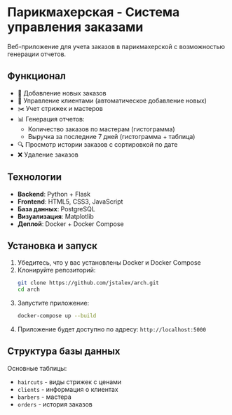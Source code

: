 # Парикмахерская - Система управления заказами

Веб-приложение для учета заказов в парикмахерской с возможностью генерации отчетов.

## Функционал

- 📝 Добавление новых заказов
- 👥 Управление клиентами (автоматическое добавление новых)
- ✂️ Учет стрижек и мастеров
- 📊 Генерация отчетов:
  - Количество заказов по мастерам (гистограмма)
  - Выручка за последние 7 дней (гистограмма + таблица)
- 🔍 Просмотр истории заказов с сортировкой по дате
- ❌ Удаление заказов

## Технологии

- **Backend**: Python + Flask
- **Frontend**: HTML5, CSS3, JavaScript
- **База данных**: PostgreSQL
- **Визуализация**: Matplotlib
- **Деплой**: Docker + Docker Compose

## Установка и запуск

1. Убедитесь, что у вас установлены Docker и Docker Compose
2. Клонируйте репозиторий:
   ```bash
   git clone https://github.com/jstalex/arch.git
   cd arch
   ````
3. Запустите приложение:
   ```bash
   docker-compose up --build
   ````
4. Приложение будет доступно по адресу: `http://localhost:5000`

## Структура базы данных

Основные таблицы:

- `haircuts` - виды стрижек с ценами
- `clients` - информация о клиентах
- `barbers` - мастера
- `orders` - история заказов